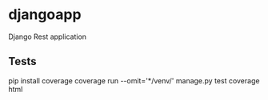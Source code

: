 # djangoapp
Django Rest application

## Tests

pip install coverage 
coverage run --omit='*/venv/' manage.py test
coverage html